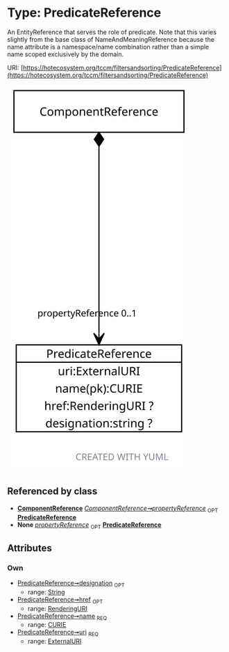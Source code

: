 
# Type: PredicateReference


An EntityReference that serves the role of predicate. Note that this varies slightly from the base class of
NameAndMeaningReference because the name attribute is a namespace/name combination rather than a simple name
scoped exclusively by the domain.

URI: [https://hotecosystem.org/tccm/filtersandsorting/PredicateReference](https://hotecosystem.org/tccm/filtersandsorting/PredicateReference)


![img](images/PredicateReference.svg)

## Referenced by class

 *  **[ComponentReference](ComponentReference.md)** *[ComponentReference➞propertyReference](ComponentReference_propertyReference.md)*  <sub>OPT</sub>  **[PredicateReference](PredicateReference.md)**
 *  **None** *[propertyReference](propertyReference.md)*  <sub>OPT</sub>  **[PredicateReference](PredicateReference.md)**

## Attributes


### Own

 * [PredicateReference➞designation](PredicateReference_designation.md)  <sub>OPT</sub>
    * range: [String](types/String.md)
 * [PredicateReference➞href](PredicateReference_href.md)  <sub>OPT</sub>
    * range: [RenderingURI](types/RenderingURI.md)
 * [PredicateReference➞name](PredicateReference_name.md)  <sub>REQ</sub>
    * range: [CURIE](types/CURIE.md)
 * [PredicateReference➞uri](PredicateReference_uri.md)  <sub>REQ</sub>
    * range: [ExternalURI](types/ExternalURI.md)
